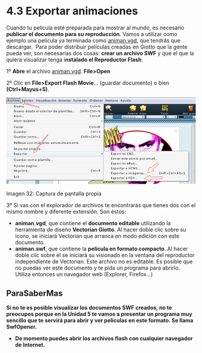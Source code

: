 # 4.3 Exportar animaciones

Cuando tu película esté preparada para mostrar al mundo, es necesario **publicar el documento para su reproducción**. Vamos a utilizar como ejemplo una película ya terminada como [animan.vgd](animan.vgd), que tendrás que descargar.  Para poder distribuir películas creadas en Giotto que la gente pueda ver, son necesarias dos cosas: **crear un archivo SWF** y que el que la quiera visualizar tenga i**nstalado el Reproductor Flash**.

1º **Abre** el archivo [animan.vgd](animan.vgd). **File>Open**

2º Clic en **File>Export Flash Movie**... (guardar documento) o bien **(Ctrl+Mayus+S)**.


![](img/exportar.jpg)


Imagen 32: Captura de pantalla propia

3º Si vas con el explorador de archivos te encontrarás que tienes dos con el mismo nombre y diferente extensión. Son éstos:

*   **animan.vgd**, que contiene el **documento editable** utilizando la herramienta de diseño **Vectorian Giotto**. Al hacer doble clic sobre su icono, se iniciará Vectorian que arranca en modo edición con este documento.
*   **animan.swf**, que contiene la **película en formato compacto**. Al hacer doble clic sobre él se iniciará su visionado en la ventana del reproductor independiente de Vectorian. Este archivo no es editable. Es posible que no puedas ver este documento y te pida un programa para abrirlo. Utiliza entonces un navegador web (Explorer, Firefox...)

## ParaSaberMas

**Si no te es posible visualizar los documentos SWF creados, no te preocupes porque en la Unidad 5 te vamos a presentar un programa muy sencillo que te servirá para abrir y ver películas en este formato. Se llama SwfOpener.**

*   **De momento puedes abrir los archivos flash con cualquier navegador de Internet.**

